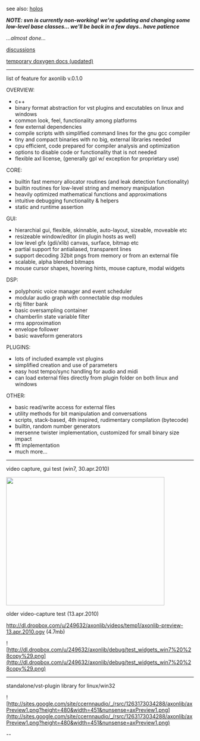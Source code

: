 see also: [holos](http://code.google.com/p/holos/)

_**NOTE: svn is currently non-working! we're updating and changing some low-level base classes... we'll be back in a few days.. have patience**_

_...almost done..._

[discussions](http://groups.google.com/group/axonlib)

[temporary doxygen docs (updated)](http://home.broadpark.no/~toskei/axonlib/doxygen/html/)


---


list of feature for axonlib v.0.1.0

OVERVIEW:
  * c++
  * binary format abstraction for vst plugins and excutables on linux and windows
  * common look, feel, functionality among platforms
  * few external dependencies
  * compile scripts with simplified command lines for the gnu gcc compiler
  * tiny and compact binaries with no big, external libraries needed
  * cpu efficient, code prepared for compiler analysis and optimization
  * options to disable code or functionality that is not needed
  * flexible axl license, (generally gpl w/ exception for proprietary use)

CORE:
  * builtin fast memory allocator routines (and leak detection functionality)
  * builtin routines for low-level string and memory manipulation
  * heavily optimized mathematical functions and approximations
  * intuitive debugging functionality & helpers
  * static and runtime assertion

GUI:
  * hierarchial gui, flexible, skinnable, auto-layout, sizeable, moveable etc
  * resizeable window/editor (in plugin hosts as well)
  * low level gfx (gdi/xlib) canvas, surface, bitmap etc
  * partial support for antialiased, transparent lines
  * support decoding 32bit pngs from memory or from an external file
  * scalable, alpha blended bitmaps
  * mouse cursor shapes, hovering hints, mouse capture, modal widgets

DSP:
  * polyphonic voice manager and event scheduler
  * modular audio graph with connectable dsp modules
  * rbj filter bank
  * basic oversampling container
  * chamberlin state variable filter
  * rms approximation
  * envelope follower
  * basic waveform generators

PLUGINS:
  * lots of included example vst plugins
  * simplified creation and use of parameters
  * easy host tempo/sync handling for audio and midi
  * can load external files directly from plugin folder on both linux and windows

OTHER:
  * basic read/write access for external files
  * utility methods for bit manipulation and conversations
  * scripts, stack-based, 4th inspired, rudimentary compilation (bytecode)
  * builtin, random number generators
  * mersenne twister implementation, customized for small binary size impact
  * fft implementation
  * much more...

---

video capture, gui test (win7, 30.apr.2010)

<a href='http://www.youtube.com/watch?feature=player_embedded&v=DDteKLfEPVo' target='_blank'><img src='http://img.youtube.com/vi/DDteKLfEPVo/0.jpg' width='425' height=344 /></a>

older video-capture test (13.apr.2010)

http://dl.dropbox.com/u/249632/axonlib/videos/temp1/axonlib-preview-13.apr.2010.ogv
(4.7mb)


![http://dl.dropbox.com/u/249632/axonlib/debug/test_widgets_win7%20%28copy%29.png](http://dl.dropbox.com/u/249632/axonlib/debug/test_widgets_win7%20%28copy%29.png)

---


standalone/vst-plugin library for linux/win32

![http://sites.google.com/site/ccernnaudio/_/rsrc/1263173034288/axonlib/axPreview1.png?height=480&width=451&nunsense=axPreview1.png](http://sites.google.com/site/ccernnaudio/_/rsrc/1263173034288/axonlib/axPreview1.png?height=480&width=451&nunsense=axPreview1.png)

--